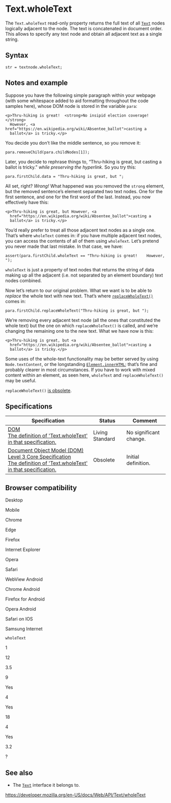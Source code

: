 Text.wholeText
==============

The `Text.wholeText` read-only property returns the full text of all [`Text`](../text) nodes logically adjacent to the node. The text is concatenated in document order. This allows to specify any text node and obtain all adjacent text as a single string.

Syntax
------

    str = textnode.wholeText;

Notes and example
-----------------

Suppose you have the following simple paragraph within your webpage (with some whitespace added to aid formatting throughout the code samples here), whose DOM node is stored in the variable `para`:

    <p>Thru-hiking is great!  <strong>No insipid election coverage!</strong>
      However, <a href="https://en.wikipedia.org/wiki/Absentee_ballot">casting a
      ballot</a> is tricky.</p>

You decide you don’t like the middle sentence, so you remove it:

    para.removeChild(para.childNodes[1]);

Later, you decide to rephrase things to, “Thru-hiking is great, but casting a ballot is tricky.” *while preserving the hyperlink*. So you try this:

    para.firstChild.data = "Thru-hiking is great, but ";

All set, right? *Wrong!* What happened was you removed the `strong` element, but the removed sentence’s element separated two text nodes. One for the first sentence, and one for the first word of the last. Instead, you now effectively have this:

    <p>Thru-hiking is great, but However, <a
      href="https://en.wikipedia.org/wiki/Absentee_ballot">casting a
      ballot</a> is tricky.</p>

You’d really prefer to treat all those adjacent text nodes as a single one. That’s where `wholeText` comes in: if you have multiple adjacent text nodes, you can access the contents of all of them using `wholeText`. Let’s pretend you never made that last mistake. In that case, we have:

    assert(para.firstChild.wholeText == "Thru-hiking is great!    However, ");

`wholeText` is just a property of text nodes that returns the string of data making up all the adjacent (i.e. not separated by an element boundary) text nodes combined.

Now let’s return to our original problem. What we want is to be able to *replace* the whole text with new text. That’s where [`replaceWholeText()`](replacewholetext) comes in:

    para.firstChild.replaceWholeText("Thru-hiking is great, but ");

We’re removing every adjacent text node (all the ones that constituted the whole text) but the one on which `replaceWholeText()` is called, and we’re changing the remaining one to the new text. What we have now is this:

    <p>Thru-hiking is great, but <a
      href="https://en.wikipedia.org/wiki/Absentee_ballot">casting a
      ballot</a> is tricky.</p>

Some uses of the whole-text functionality may be better served by using `Node.textContent`, or the longstanding [`Element.innerHTML`](../element/innerhtml); that’s fine and probably clearer in most circumstances. If you have to work with mixed content within an element, as seen here, `wholeText` and <span class="internal">`replaceWholeText()`</span> may be useful.

<span class="internal">`replaceWholeText()`</span> [is obsolete](replacewholetext).

Specifications
--------------

<table><thead><tr class="header"><th>Specification</th><th>Status</th><th>Comment</th></tr></thead><tbody><tr class="odd"><td><a href="https://dom.spec.whatwg.org/#dom-text-wholetext">DOM<br />
<span class="small">The definition of 'Text.wholeText' in that specification.</span></a></td><td><span class="spec-living">Living Standard</span></td><td>No significant change.</td></tr><tr class="even"><td><a href="https://www.w3.org/TR/DOM-Level-3-Core/core.html#Text3-wholeText">Document Object Model (DOM) Level 3 Core Specification<br />
<span class="small">The definition of 'Text.wholeText' in that specification.</span></a></td><td><span class="spec-obsolete">Obsolete</span></td><td>Initial definition.</td></tr></tbody></table>

Browser compatibility
---------------------

Desktop

Mobile

Chrome

Edge

Firefox

Internet Explorer

Opera

Safari

WebView Android

Chrome Android

Firefox for Android

Opera Android

Safari on IOS

Samsung Internet

`wholeText`

1

12

3.5

9

Yes

4

Yes

18

4

Yes

3.2

?

See also
--------

-   The [`Text`](../text) interface it belongs to.

<a href="https://developer.mozilla.org/en-US/docs/Web/API/Text/wholeText" class="_attribution-link">https://developer.mozilla.org/en-US/docs/Web/API/Text/wholeText</a>
